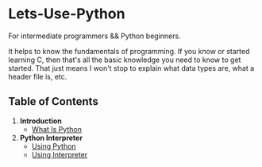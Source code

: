 # Lets-Use-Python
For intermediate programmers &amp;&amp; Python beginners.

It helps to know the fundamentals of programming. If you know or started learning C, then that's all the basic knowledge you need to know to get started. That just means I won't stop to explain what data types are, what a header file is, etc.

## Table of Contents

1. **Introduction**
    * [What Is Python](Introduction/What_Is_Python.md)
2. **Python Interpreter**
    * [Using Python](Python%20Interpreter/Using_Python.md)
    * [Using Interpreter](Python%20Interpreter/Using_Interpreter.md)
